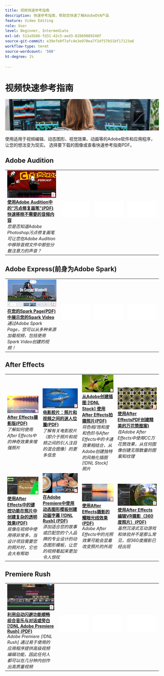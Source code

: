```yaml
---
title: 视频快速参考指南
description: 快速参考指南，帮助您快速了解AdobeDVA产品
feature: Video Editing
role: User
level: Beginner, Intermediate
exl-id: 513a5b86-fd31-42c5-aed3-82669889248f
source-git-commit: e39efe0f7afc4e3e970ea7f2df57b51bf17123a6
workflow-type: tm+mt
source-wordcount: '500'
ht-degree: 1%

---
```


# 视频快速参考指南

![Creative Cloud主页横幅](../assets/CCEbanner-DVA.png)

使用适用于视频编辑、动态图形、视觉效果、动画等的Adobe软件和应用程序，让您的想法变为现实。 选择要下载的图像或查看快速参考指南PDF。

## Adobe Audition

<table>
<tr>
   <td>
      <a href="assets/QuicklyRemoveUnwantedAudioContentwiththeSpotHealingBrushinAdobeAudition.pdf" target="_blank">
         <img alt="使用Adobe Audition中的“污点修复画笔”快速移除不需要的音频内容" src="assets/QuicklyRemoveUnwantedAudioContentwiththeSpotHealingBrushinAdobeAudition.jpg" />
      </a>
      <div>
      <a href="assets/QuicklyRemoveUnwantedAudioContentwiththeSpotHealingBrushinAdobeAudition.pdf" target="_blank"><strong>使用Adobe Audition中的“污点修复画笔”(PDF)快速移除不需要的音频内容</strong></a>
      </div>
      <em>您是否知道Adobe Photoshop污点修复画笔可让您在Adobe Audition中移除音频文件中那些分散注意力的声音？</em>
      <br>
  </td>
  <td>
    <img alt="间隔物" src="../assets/Whitespacer.png" />
    <div>
    <br>
  </td>
  <td>
    <img alt="间隔物" src="../assets/Whitespacer.png" />
    <div>
    <br>
  </td>
  <td>
    <img alt="间隔物" src="../assets/Whitespacer.png" />
    <div>
    <br>
  </td>
</tr>
</table>

## Adobe Express(前身为Adobe Spark)

<table>
<tr>
<td>
   <a href="assets/ShowcaseyourSparkVideoinyourSparkPage.pdf" target="_blank">
      <img alt="在您的Spark Page中展示您的Spark Video" src="assets/ShowcaseyourSparkVideoinyourSparkPage.jpg" />
   </a>
    <div>
   <a href="assets/ShowcaseyourSparkVideoinyourSparkPage.pdf" target="_blank"><strong>在您的Spark Page(PDF)中展示您的Spark Video</strong></a>
    </div>
    <em>通过Adobe Spark Page，您可以从多种来源加载视频，包括使用Spark Video创建的视频！</em>
    <br>
  </td>
  <td>
    <img alt="间隔物" src="../assets/Whitespacer.png" />
    <div>
    <br>
  </td>
  <td>
    <img alt="间隔物" src="../assets/Whitespacer.png" />
    <div>
    <br>
  </td>
  <td>
    <img alt="间隔物" src="../assets/Whitespacer.png" />
    <div>
    <br>
  </td>
</tr>
</table>

## After Effects

<table>
<tr>
 <td>
   <a href="assets/AfterEffectsforPhotography.pdf" target="_blank">
      <img alt="After Effects for Photography" src="assets/AfterEffectsforPhotography.jpg" />
   </a>
    <div>
   <a href="assets/AfterEffectsforPhotography.pdf" target="_blank"><strong>After Effects摄影版(PDF)</strong></a>
    </div>
    <em>了解如何使用After Effects中的神奇效果来增强照片</em>
    <br>
  </td>
  <td>
   <a href="assets/CinemagraphsTheMesmerizingPlaceBetweenaPhotoandaVideo.pdf" target="_blank">
      <img alt="电影胶片：照片和视频之间的迷人位置" src="assets/CinemagraphsTheMesmerizingPlaceBetweenaPhotoandaVideo.jpg" />
   </a>
    <div>
   <a href="assets/CinemagraphsTheMesmerizingPlaceBetweenaPhotoandaVideo.pdf" target="_blank"><strong>电影胶片：照片和视频之间的迷人位置(PDF)</strong></a>
    </div>
    <em>了解有关电影胶片（即介于照片和视频之间的引人注目的混合图像）的更多信息</em>
    <br>
  </td>
  <td>
   <a href="assets/CreateanIllustrationfromanAdobeStockPhotowithAfterEffects.pdf" target="_blank">
      <img alt="从Adobe创建插图 [!DNL Stock] 使用After Effects照片" src="assets/CreateanIllustrationfromanAdobeStockPhotowithAfterEffects.jpg" />
   </a>
    <div>
   <a href="assets/CreateanIllustrationfromanAdobeStockPhotowithAfterEffects.pdf" target="_blank"><strong>从Adobe创建插图 [!DNL Stock] 使用After Effects拍摄照片(PDF)</strong></a>
    </div>
    <em>将色相/饱和度和色阶与After Effects中的卡通效果相结合，从Adobe创建独特的风格化插图 [!DNL Stock] 照片</em>
    <br>
  </td>
   <td>
   <a href="assets/CreateBeautifulKaleidoscopePatternswithAfterEffects.pdf" target="_blank">
      <img alt="使用After Effects创建精美的万花筒图案" src="assets/CreateBeautifulKaleidoscopePatternswithAfterEffects.jpg" />
   </a>
    <div>
   <a href="assets/CreateBeautifulKaleidoscopePatternswithAfterEffects.pdf" target="_blank"><strong>使用After EffectsPDF创建精美的万花筒图案)</strong></a>
    </div>
    <em>在Adobe After Effects中使用CC万花筒效果，从任何图像创建无限数量的图案和纹理</em>
    <br>
  </td>
</tr>
<tr>
<td>
   <a href="assets/CreateIntricateTransparencyinyourPhotographswithKeyinginAfterEffects.pdf" target="_blank">
      <img alt="使用After Effects中的键控功能在照片中创建复杂的透明效果" src="assets/CreateIntricateTransparencyinyourPhotographswithKeyinginAfterEffects.jpg" />
   </a>
    <div>
   <a href="assets/CreateIntricateTransparencyinyourPhotographswithKeyinginAfterEffects.pdf" target="_blank"><strong>使用After Effects中的键控功能在照片中创建复杂的透明效果(PDF)</strong></a>
    </div>
    <em>抠像在视频中使用得非常多，当设计项目需要您的照片时，它也会大有帮助</em>
    <br>
  </td>
 <td>
   <a href="assets/CreateAnimatedTitlesUsingMotionGraphicsTemplatesinAdobePremiereRush.pdf" target="_blank">
      <img alt="在Adobe Premiere中使用动态图形模板创建动画字幕 [!DNL Rush]" src="assets/CreateAnimatedTitlesUsingMotionGraphicsTemplatesinAdobePremiereRush.jpg" />
   </a>
    <div>
   <a href="assets/CreateAnimatedTitlesUsingMotionGraphicsTemplatesinAdobePremiereRush.pdf" target="_blank"><strong>在Adobe Premiere中使用动态图形模板创建动画字幕 [!DNL Rush] (PDF)</strong></a>
    </div>
    <em>添加适合您的故事或匹配您的个人品牌的专业设计的动态图形模板，让您的视频看起来更加令人惊叹</em>
    <br>
  </td>
  <td>
      <a href="assets/DazzlingLightEffectsforPhotographywithAfterEffects.pdf" target="_blank">
         <img alt="使用After Effects的摄影闪耀光线效果" src="assets/DazzlingLightEffectsforPhotographywithAfterEffects.jpg" />
      </a>
      <div>
      <a href="assets/DazzlingLightEffectsforPhotographywithAfterEffects.pdf" target="_blank"><strong>使用After Effects摄影的耀眼光线效果(PDF)</strong></a>
      </div>
      <em>Adobe After Effects中的光照效果可能会显着改变照片的外观</em>
      <br>
  </td>
  <td>
      <a href="assets/EditingVRPhotography360photoswithAfterEffects.pdf" target="_blank">
         <img alt="使用After Effects编辑VR摄影（360度照片）" src="assets/EditingVRPhotography360photoswithAfterEffects.jpg" />
      </a>
      <div>
      <a href="assets/EditingVRPhotography360photoswithAfterEffects.pdf" target="_blank"><strong>使用After Effects编辑VR摄影（360度照片）(PDF)</strong></a>
      </div>
      <em>虽然沉浸式互动游戏和体验并不是那么常见，但360度摄影已经出现</em>
      <br>
  </td>
</tr>
</table>

## Premiere Rush

<table>
<tr>
   <td>
      <a href="assets/SmoothlyCombineMusicandDialogueorNarrationwithAutoduckinginAdobePremiereRush.pdf" target="_blank">
         <img alt="在Adobe Premiere中通过自动闪避顺畅组合音乐与对话或旁白 [!DNL Rush]" src="assets/SmoothlyCombineMusicandDialogueorNarrationwithAutoduckinginAdobePremiereRush.jpg" />
      </a>
      <div>
      <a href="assets/SmoothlyCombineMusicandDialogueorNarrationwithAutoduckinginAdobePremiereRush.pdf" target="_blank"><strong>利用自动闪避功能顺畅组合音乐与对话或旁白 [!DNL Adobe Premiere Rush] (PDF)</strong></a>
      </div>
      <em>Adobe Premiere [!DNL Rush] 通过易于使用的应用程序提供高级视频编辑功能，因此任何人都可以在几分钟内创作出高质量视频</em>
      <br>
  </td>
  <td>
    <img alt="间隔物" src="../assets/Whitespacer.png" />
    <div>
    <br>
  </td>
  <td>
    <img alt="间隔物" src="../assets/Whitespacer.png" />
    <div>
    <br>
  </td>
  <td>
    <img alt="间隔物" src="../assets/Whitespacer.png" />
    <div>
    <br>
  </td>
</tr>
</table>
